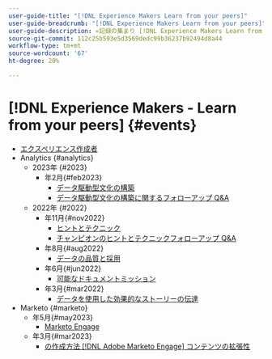 ```yaml
---
user-guide-title: "[!DNL Experience Makers Learn from your peers]"
user-guide-breadcrumb: "[!DNL Experience Makers Learn from your peers]"
user-guide-description: «記録の集まり [!DNL Experience Makers Learn from your peers]"
source-git-commit: 112c25b593e5d3569dedc99b36237b92494d8a44
workflow-type: tm+mt
source-wordcount: '67'
ht-degree: 20%

---
```



# [!DNL Experience Makers - Learn from your peers] {#events}

+ [エクスペリエンス作成者](./overview.md)
+ Analytics {#analytics}
   + 2023年 {#2023}
      + 年2月{#feb2023}
         + [データ駆動型文化の構築](analytics/feb2023/data-driven-culture.md)
         + [データ駆動型文化の構築に関するフォローアップ Q&amp;A](analytics/feb2023/data-driven-culture-q-and-a.md)
   + 2022年 {#2022}
      + 年11月{#nov2022}
         + [ヒントとテクニック](analytics/nov2022/tips-and-tricks.md)
         + [チャンピオンのヒントとテクニックフォローアップ Q&amp;A](analytics/nov2022/tips-and-tricks-q-and-a.md)
      + 年8月{#aug2022}
         + [データの品質と採用](analytics/aug2022/data-quality.md)
      + 年6月{#jun2022}
         + [可能なドキュメントミッション](analytics/june2022/mission-possible.md)
      + 年3月{#mar2022}
         + [データを使用した効果的なストーリーの伝達](analytics/mar2022/stories-with-data.md)
+ Marketo {#marketo}
   + 年5月{#may2023}
      + [Marketo Engage](marketo/may2023/personalization-at-scale.md)
   + 年3月{#mar2023}
      + [の作成方法 [!DNL Adobe Marketo Engage] コンテンツの拡張性](marketo/mar2023/templates-tokens-teamwork.md)
